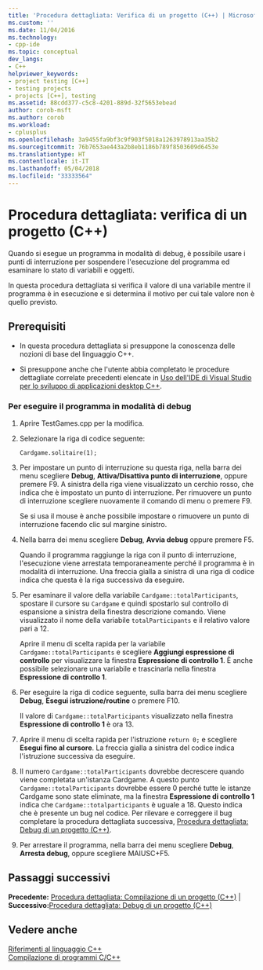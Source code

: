 ```yaml
---
title: 'Procedura dettagliata: Verifica di un progetto (C++) | Microsoft Docs'
ms.custom: ''
ms.date: 11/04/2016
ms.technology:
- cpp-ide
ms.topic: conceptual
dev_langs:
- C++
helpviewer_keywords:
- project testing [C++]
- testing projects
- projects [C++], testing
ms.assetid: 88cdd377-c5c8-4201-889d-32f5653ebead
author: corob-msft
ms.author: corob
ms.workload:
- cplusplus
ms.openlocfilehash: 3a9455fa9bf3c9f903f5018a1263978913aa35b2
ms.sourcegitcommit: 76b7653ae443a2b8eb1186b789f8503609d6453e
ms.translationtype: HT
ms.contentlocale: it-IT
ms.lasthandoff: 05/04/2018
ms.locfileid: "33333564"
---
```

# <a name="walkthrough-testing-a-project-c"></a>Procedura dettagliata: verifica di un progetto (C++)
Quando si esegue un programma in modalità di debug, è possibile usare i punti di interruzione per sospendere l'esecuzione del programma ed esaminare lo stato di variabili e oggetti.  
  
 In questa procedura dettagliata si verifica il valore di una variabile mentre il programma è in esecuzione e si determina il motivo per cui tale valore non è quello previsto.  
  
## <a name="prerequisites"></a>Prerequisiti  
  
-   In questa procedura dettagliata si presuppone la conoscenza delle nozioni di base del linguaggio C++.  
  
-   Si presuppone anche che l'utente abbia completato le procedure dettagliate correlate precedenti elencate in [Uso dell'IDE di Visual Studio per lo sviluppo di applicazioni desktop C++](../ide/using-the-visual-studio-ide-for-cpp-desktop-development.md).  
  
### <a name="to-run-a-program-in-debug-mode"></a>Per eseguire il programma in modalità di debug  
  
1.  Aprire TestGames.cpp per la modifica.  
  
2.  Selezionare la riga di codice seguente:  
  
     `Cardgame.solitaire(1);`  
  
3.  Per impostare un punto di interruzione su questa riga, nella barra dei menu scegliere **Debug**, **Attiva/Disattiva punto di interruzione**, oppure premere F9. A sinistra della riga viene visualizzato un cerchio rosso, che indica che è impostato un punto di interruzione. Per rimuovere un punto di interruzione scegliere nuovamente il comando di menu o premere F9.  
  
     Se si usa il mouse è anche possibile impostare o rimuovere un punto di interruzione facendo clic sul margine sinistro.  
  
4.  Nella barra dei menu scegliere **Debug**, **Avvia debug** oppure premere F5.  
  
     Quando il programma raggiunge la riga con il punto di interruzione, l'esecuzione viene arrestata temporaneamente perché il programma è in modalità di interruzione. Una freccia gialla a sinistra di una riga di codice indica che questa è la riga successiva da eseguire.  
  
5.  Per esaminare il valore della variabile `Cardgame::totalParticipants`, spostare il cursore su `Cardgame` e quindi spostarlo sul controllo di espansione a sinistra della finestra descrizione comando. Viene visualizzato il nome della variabile `totalParticipants` e il relativo valore pari a 12.  
  
     Aprire il menu di scelta rapida per la variabile `Cardgame::totalParticipants` e scegliere **Aggiungi espressione di controllo** per visualizzare la finestra **Espressione di controllo 1**. È anche possibile selezionare una variabile e trascinarla nella finestra **Espressione di controllo 1**.  
  
6.  Per eseguire la riga di codice seguente, sulla barra dei menu scegliere **Debug**, **Esegui istruzione/routine** o premere F10.  
  
     Il valore di `Cardgame::totalParticipants` visualizzato nella finestra **Espressione di controllo 1** è ora 13.  
  
7.  Aprire il menu di scelta rapida per l'istruzione `return 0;` e scegliere **Esegui fino al cursore**. La freccia gialla a sinistra del codice indica l'istruzione successiva da eseguire.  
  
8.  Il numero `Cardgame::totalParticipants` dovrebbe decrescere quando viene completata un'istanza Cardgame. A questo punto `Cardgame::totalParticipants` dovrebbe essere 0 perché tutte le istanze Cardgame sono state eliminate, ma la finestra **Espressione di controllo 1** indica che `Cardgame::totalparticipants` è uguale a 18. Questo indica che è presente un bug nel codice. Per rilevare e correggere il bug completare la procedura dettagliata successiva, [Procedura dettagliata: Debug di un progetto (C++)](../ide/walkthrough-debugging-a-project-cpp.md).  
  
9. Per arrestare il programma, nella barra dei menu scegliere **Debug**, **Arresta debug**, oppure scegliere MAIUSC+F5.  
  
## <a name="next-steps"></a>Passaggi successivi  
 **Precedente:** [Procedura dettagliata: Compilazione di un progetto (C++)](../ide/walkthrough-building-a-project-cpp.md) &#124; **Successivo:**[Procedura dettagliata: Debug di un progetto (C++)](../ide/walkthrough-debugging-a-project-cpp.md)  
  
## <a name="see-also"></a>Vedere anche  
 [Riferimenti al linguaggio C++](../cpp/cpp-language-reference.md)   
 [Compilazione di programmi C/C++](../build/building-c-cpp-programs.md)